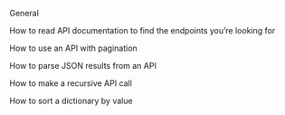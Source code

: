 General

How to read API documentation to find the endpoints you’re looking for

How to use an API with pagination

How to parse JSON results from an API

How to make a recursive API call

How to sort a dictionary by value
